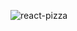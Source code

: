 ![react-pizza](https://user-images.githubusercontent.com/77832483/134466618-034d6e23-3dbf-4452-bcfb-f8aa0b3db1f0.png)
